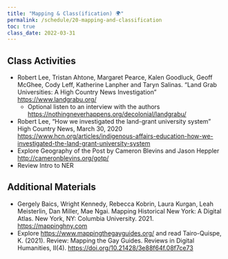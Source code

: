 ```yaml
---
title: "Mapping & Class(ification) 🌍"
permalink: /schedule/20-mapping-and-classification
toc: true
class_date: 2022-03-31
---
```


## Class Activities

- Robert Lee, Tristan Ahtone, Margaret Pearce, Kalen Goodluck, Geoff McGhee, Cody Leff, Katherine Lanpher and Taryn Salinas. “Land Grab Universities: A High Country News Investigation” <https://www.landgrabu.org/> 
  - Optional listen to an interview with the authors <https://nothingneverhappens.org/decolonial/landgrabu/>
- Robert Lee, “How we investigated the land-grant university system” High Country News, March 30, 2020 <https://www.hcn.org/articles/indigenous-affairs-education-how-we-investigated-the-land-grant-university-system>
- Explore Geography of the Post by Cameron Blevins and Jason Heppler <http://cameronblevins.org/gotp/>
- Review Intro to NER

## Additional Materials

- Gergely Baics, Wright Kennedy, Rebecca Kobrin, Laura Kurgan, Leah Meisterlin, Dan Miller, Mae Ngai. Mapping Historical New York: A Digital Atlas. New York, NY: Columbia University. 2021. <https://mappinghny.com>
- Explore <https://www.mappingthegayguides.org/> and read Tairo-Quispe, K. (2021). Review: Mapping the Gay Guides. Reviews in Digital Humanities, II(4). <https://doi.org/10.21428/3e88f64f.08f7ce73>
